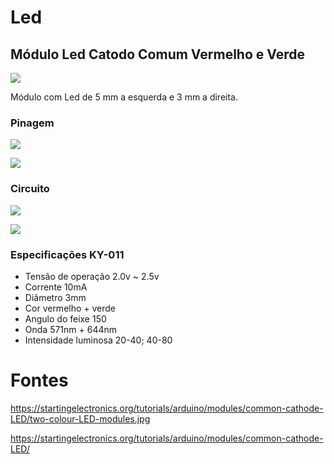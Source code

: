 # Led 

## Módulo Led Catodo Comum Vermelho e Verde 

![](https://startingelectronics.org/tutorials/arduino/modules/common-cathode-LED/two-colour-LED-modules.jpg)

Módulo com Led de 5 mm a esquerda e 3 mm a direita.

### Pinagem 

![](https://startingelectronics.org/pinout/geekcreit-2-colour-LED-pinout/2-colour-led-module.jpg)

![](https://startingelectronics.org/pinout/geekcreit-2-colour-LED-pinout/2-colour-led-module-mini.jpg)

### Circuito 

![](https://startingelectronics.org/pinout/geekcreit-2-colour-LED-pinout/2-colour-led-module-circuit.png)

![](https://startingelectronics.org/tutorials/arduino/modules/common-cathode-LED/2-colour-led-module-circuit.png)

### Especificações KY-011 

- Tensão de operação 	  2.0v ~ 2.5v
- Corrente	            10mA
- Diâmetro	            3mm
- Cor                   vermelho + verde 
- Angulo do feixe     	150
- Onda	                571nm + 644nm
- Intensidade luminosa	20-40; 40-80

# Fontes 

https://startingelectronics.org/tutorials/arduino/modules/common-cathode-LED/two-colour-LED-modules.jpg

https://startingelectronics.org/tutorials/arduino/modules/common-cathode-LED/
